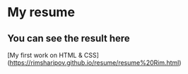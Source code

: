 # My resume

## You can see the result here

[My first work on HTML & CSS] (https://rimsharipov.github.io/resume/resume%20Rim.html)
